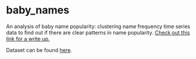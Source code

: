 # baby_names

An analysis of baby name popularity: clustering name frequency time series data to find out if there are clear patterns in name popularity. [Check out this link for a write up.](http://www.kobrosly.net/recent_work.html)

Dataset can be found [here](https://catalog.data.gov/dataset/baby-names-from-social-security-card-applications-national-level-data).
